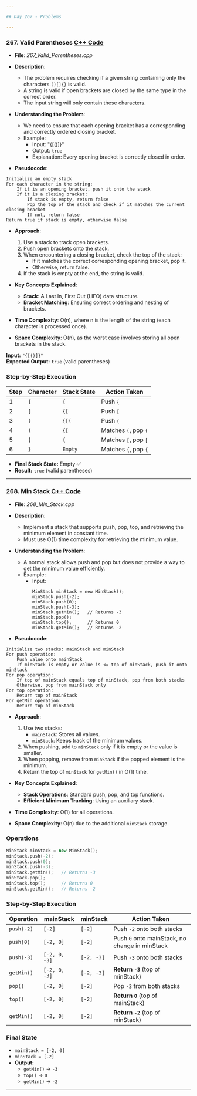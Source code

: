 ```yaml
---

## Day 267 - Problems  

---
```


### 267. **Valid Parentheses** [C++ Code](./_267_Valid_Parentheses.cpp)  

- **File**: _267_Valid_Parentheses.cpp_  
- **Description**:  
  - The problem requires checking if a given string containing only the characters `()[]{}` is valid.
  - A string is valid if open brackets are closed by the same type in the correct order.
  - The input string will only contain these characters.

- **Understanding the Problem**:  
  - We need to ensure that each opening bracket has a corresponding and correctly ordered closing bracket.
  - Example:
    - Input: "{[()]}"
    - Output: `true`
    - Explanation: Every opening bracket is correctly closed in order.
    
- **Pseudocode**:
```plaintext
Initialize an empty stack
For each character in the string:
    If it is an opening bracket, push it onto the stack
    If it is a closing bracket:
        If stack is empty, return false
        Pop the top of the stack and check if it matches the current closing bracket
        If not, return false
Return true if stack is empty, otherwise false
```

- **Approach**:  
  1. Use a stack to track open brackets.
  2. Push open brackets onto the stack.
  3. When encountering a closing bracket, check the top of the stack:
     - If it matches the correct corresponding opening bracket, pop it.
     - Otherwise, return false.
  4. If the stack is empty at the end, the string is valid.

- **Key Concepts Explained**:  
  - **Stack**: A Last In, First Out (LIFO) data structure.
  - **Bracket Matching**: Ensuring correct ordering and nesting of brackets.
  
- **Time Complexity**: O(n), where n is the length of the string (each character is processed once).  
- **Space Complexity**: O(n), as the worst case involves storing all open brackets in the stack.  

**Input:** `"{[()]}"`  
**Expected Output:** `true` (valid parentheses)

### **Step-by-Step Execution**
| Step | Character | Stack State       | Action Taken |
|------|----------|------------------|--------------|
| 1    | `{`      | `{`               | Push `{`     |
| 2    | `[`      | `{[`              | Push `[`     |
| 3    | `(`      | `{[(`             | Push `(`     |
| 4    | `)`      | `{[`              | Matches `(`, pop `(` |
| 5    | `]`      | `{`               | Matches `[`, pop `[` |
| 6    | `}`      | `Empty`           | Matches `{`, pop `{` |

- **Final Stack State:** Empty ✅
- **Result:** `true` (valid parentheses)

---

### 268. **Min Stack** [C++ Code](./_268_Min_Stack.cpp)  

- **File**: _268_Min_Stack.cpp_  
- **Description**:  
  - Implement a stack that supports push, pop, top, and retrieving the minimum element in constant time.
  - Must use O(1) time complexity for retrieving the minimum value.

- **Understanding the Problem**:  
  - A normal stack allows push and pop but does not provide a way to get the minimum value efficiently.
  - Example:
    - Input:
      ```
      MinStack minStack = new MinStack();
      minStack.push(-2);
      minStack.push(0);
      minStack.push(-3);
      minStack.getMin();   // Returns -3
      minStack.pop();
      minStack.top();      // Returns 0
      minStack.getMin();   // Returns -2
      ```

- **Pseudocode**:
```plaintext
Initialize two stacks: mainStack and minStack
For push operation:
    Push value onto mainStack
    If minStack is empty or value is <= top of minStack, push it onto minStack
For pop operation:
    If top of mainStack equals top of minStack, pop from both stacks
    Otherwise, pop from mainStack only
For top operation:
    Return top of mainStack
For getMin operation:
    Return top of minStack
```

- **Approach**:  
  1. Use two stacks:
     - `mainStack`: Stores all values.
     - `minStack`: Keeps track of the minimum values.
  2. When pushing, add to `minStack` only if it is empty or the value is smaller.
  3. When popping, remove from `minStack` if the popped element is the minimum.
  4. Return the top of `minStack` for `getMin()` in O(1) time.

- **Key Concepts Explained**:  
  - **Stack Operations**: Standard push, pop, and top functions.
  - **Efficient Minimum Tracking**: Using an auxiliary stack.
  
- **Time Complexity**: O(1) for all operations.  
- **Space Complexity**: O(n) due to the additional `minStack` storage.  

### **Operations**
```cpp
MinStack minStack = new MinStack();
minStack.push(-2);
minStack.push(0);
minStack.push(-3);
minStack.getMin();   // Returns -3
minStack.pop();
minStack.top();      // Returns 0
minStack.getMin();   // Returns -2
```

### **Step-by-Step Execution**
| Operation      | mainStack | minStack | Action Taken |
|---------------|----------|----------|--------------|
| `push(-2)`    | `[-2]`   | `[-2]`   | Push `-2` onto both stacks |
| `push(0)`     | `[-2, 0]` | `[-2]`  | Push `0` onto mainStack, no change in minStack |
| `push(-3)`    | `[-2, 0, -3]` | `[-2, -3]` | Push `-3` onto both stacks |
| `getMin()`    | `[-2, 0, -3]` | `[-2, -3]` | **Return `-3`** (top of minStack) |
| `pop()`       | `[-2, 0]` | `[-2]`  | Pop `-3` from both stacks |
| `top()`       | `[-2, 0]` | `[-2]`  | **Return `0`** (top of mainStack) |
| `getMin()`    | `[-2, 0]` | `[-2]`  | **Return `-2`** (top of minStack) |

### **Final State**
- `mainStack = [-2, 0]`
- `minStack = [-2]`
- **Output:**  
  - `getMin()` → `-3`  
  - `top()` → `0`  
  - `getMin()` → `-2`  


---  


